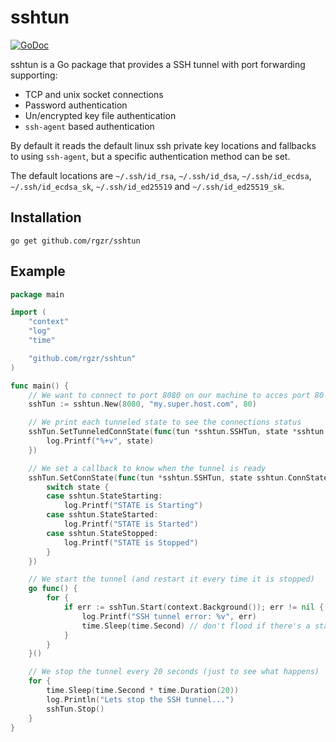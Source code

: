 # sshtun

[![GoDoc](https://godoc.org/github.com/golang/gddo?status.svg)](https://godoc.org/github.com/rgzr/sshtun)

sshtun is a Go package that provides a SSH tunnel with port forwarding supporting:

* TCP and unix socket connections
* Password authentication
* Un/encrypted key file authentication
* `ssh-agent` based authentication

By default it reads the default linux ssh private key locations and fallbacks to using `ssh-agent`, but a specific authentication method can be set.

The default locations are `~/.ssh/id_rsa`, `~/.ssh/id_dsa`, `~/.ssh/id_ecdsa`, `~/.ssh/id_ecdsa_sk`, `~/.ssh/id_ed25519` and `~/.ssh/id_ed25519_sk`.


## Installation

`go get github.com/rgzr/sshtun`

## Example

```go
package main

import (
	"context"
	"log"
	"time"

	"github.com/rgzr/sshtun"
)

func main() {
	// We want to connect to port 8080 on our machine to acces port 80 on my.super.host.com
	sshTun := sshtun.New(8080, "my.super.host.com", 80)

	// We print each tunneled state to see the connections status
	sshTun.SetTunneledConnState(func(tun *sshtun.SSHTun, state *sshtun.TunneledConnState) {
		log.Printf("%+v", state)
	})

	// We set a callback to know when the tunnel is ready
	sshTun.SetConnState(func(tun *sshtun.SSHTun, state sshtun.ConnState) {
		switch state {
		case sshtun.StateStarting:
			log.Printf("STATE is Starting")
		case sshtun.StateStarted:
			log.Printf("STATE is Started")
		case sshtun.StateStopped:
			log.Printf("STATE is Stopped")
		}
	})

	// We start the tunnel (and restart it every time it is stopped)
	go func() {
		for {
			if err := sshTun.Start(context.Background()); err != nil {
				log.Printf("SSH tunnel error: %v", err)
				time.Sleep(time.Second) // don't flood if there's a start error :)
			}
		}
	}()

	// We stop the tunnel every 20 seconds (just to see what happens)
	for {
		time.Sleep(time.Second * time.Duration(20))
		log.Println("Lets stop the SSH tunnel...")
		sshTun.Stop()
	}
}
```
